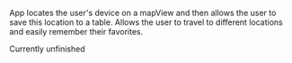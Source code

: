 App locates the user's device on a mapView and then allows the user to save this location to a table. Allows the user to travel to different locations and easily remember their favorites.

Currently unfinished